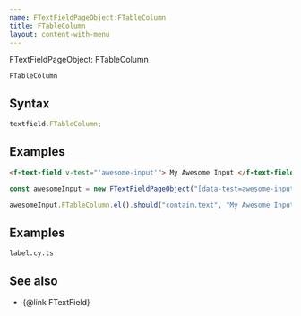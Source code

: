 ```yaml
---
name: FTextFieldPageObject:FTableColumn
title: FTableColumn
layout: content-with-menu
---
```


FTextFieldPageObject: FTableColumn

`FTableColumn`

## Syntax

```ts
textfield.FTableColumn;
```

## Examples

```html static
<f-text-field v-test="'awesome-input'"> My Awesome Input </f-text-field>
```

```ts
const awesomeInput = new FTextFieldPageObject("[data-test=awesome-input]");

awesomeInput.FTableColumn.el().should("contain.text", "My Awesome Input");
```

## Examples

```import
label.cy.ts
```

## See also

-   {@link FTextField}
